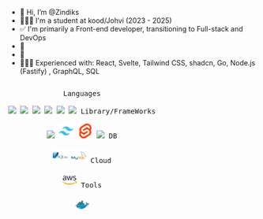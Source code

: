 
<div style="display: inline-block;">

  - 👋 Hi, I’m @Zindiks
  - 👨🏼‍🎓 I'm a student at kood/Johvi (2023 - 2025)
  - ✅ I'm primarily a Front-end developer, transitioning to Full-stack and DevOps
  - 👀 
  - 🌱 
  - 🧑🏼‍💻 Experienced with: React, Svelte, Tailwind CSS, shadcn, Go, Node.js (Fastify) , GraphQL, SQL

</div>



<p style="display: inline-block;" align="center">
  <kbd>
    <kbd>Languages</kbd>
    <br>
    <br>
    <img width="30px" src="https://cdn.jsdelivr.net/gh/devicons/devicon/icons/html5/html5-original.svg" /> 
    <img width="30px" src="https://cdn.jsdelivr.net/gh/devicons/devicon/icons/css3/css3-plain.svg" /> 
    <img width="30px" src="https://cdn.jsdelivr.net/gh/devicons/devicon/icons/javascript/javascript-original.svg" />
    <img width="30px" src="https://cdn.jsdelivr.net/gh/devicons/devicon/icons/typescript/typescript-original.svg" />
    <img width="30px" src="https://habrastorage.org/webt/59/ef/92/59ef922825dea543036922.png" />
    <img width="30px" src="https://cdn.jsdelivr.net/gh/devicons/devicon/icons/nodejs/nodejs-original.svg" />
  </kbd>

  <kbd>
    <kbd>Library/FrameWorks</kbd>
    <br>
    <br>
    <img width="30px" src="https://cdn.jsdelivr.net/gh/devicons/devicon/icons/react/react-original.svg" />
    <img width="30px" src="https://github.com/devicons/devicon/blob/v2.16.0/icons/tailwindcss/tailwindcss-original.svg" />
    <img width="30px" src="https://raw.githubusercontent.com/devicons/devicon/6910f0503efdd315c8f9b858234310c06e04d9c0/icons/svelte/svelte-original.svg" />
    <img width="30px" src="https://cdn.jsdelivr.net/gh/devicons/devicon@latest/icons/fastify/fastify-original.svg" />
  </kbd>
  
  <kbd>
    <kbd>DB</kbd>
    <br>
    <br>
    <img width="30px" src="https://github.com/devicons/devicon/blob/v2.16.0/icons/sqlite/sqlite-original-wordmark.svg" />
    <img width="30px" src="https://github.com/devicons/devicon/blob/v2.16.0/icons/mysql/mysql-original-wordmark.svg" />
  </kbd>
  
  <kbd>
    <kbd>Cloud</kbd>
    <br>
    <br>
    <img width="30px" src="https://github.com/devicons/devicon/blob/v2.16.0/icons/amazonwebservices/amazonwebservices-original-wordmark.svg" />
  </kbd>

  <kbd>
    <kbd>Tools</kbd>
    <br>
    <br>
    <img width="30px" src="https://github.com/devicons/devicon/blob/v2.16.0/icons/docker/docker-original.svg" />
  </kbd>
</p>
